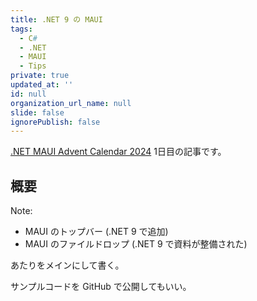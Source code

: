 ```yaml
---
title: .NET 9 の MAUI
tags:
  - C#
  - .NET
  - MAUI
  - Tips
private: true
updated_at: ''
id: null
organization_url_name: null
slide: false
ignorePublish: false
---
```


[.NET MAUI Advent Calendar 2024](https://qiita.com/advent-calendar/2024/dotnetmaui) 1日目の記事です。

## 概要

Note:
- MAUI のトップバー (.NET 9 で追加)
- MAUI のファイルドロップ (.NET 9 で資料が整備された)

あたりをメインにして書く。

サンプルコードを GitHub で公開してもいい。
